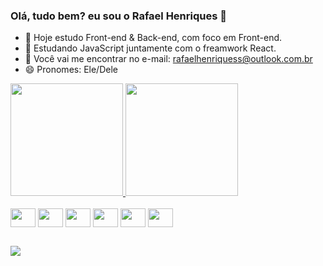 ### Olá, tudo bem? eu sou o Rafael Henriques 👋

- 🔭 Hoje estudo Front-end & Back-end, com foco em Front-end.
- 🌱 Estudando JavaScript juntamente com o freamwork React.
- 💬 Você vai me encontrar no e-mail: rafaelhenriquess@outlook.com.br
- 😄 Pronomes: Ele/Dele

<div>
  <a href=https://github.com/rafaelhenriquess>
  <img height ="180cm" src="https://github-readme-stats.vercel.app/api?username=rafaelhenriquess&show_icons=true&theme=dracula&include_all_commits=true&count_private=true"/>
  <img height ="180cm" src="https://github-readme-stats.vercel.app/api/top-langs/?username=rafaelhenriquess&layout=compact&langs_count=16&theme=dracula"/>
<div style="display: inline-block"><br>
  <img align="center" alt"Rafa-JS" height="30" width="40" src="https://cdn.jsdelivr.net/gh/devicons/devicon/icons/html5/html5-original.svg" /> 
  <img align="center" alt"Rafa-JS" height="30" width="40" src="https://cdn.jsdelivr.net/gh/devicons/devicon/icons/css3/css3-original.svg" />
  <img align="center" alt"Rafa-JS" height="30" width="40" src="https://cdn.jsdelivr.net/gh/devicons/devicon/icons/javascript/javascript-original.svg" />
  <img align="center" alt"Rafa-JS" height="30" width="40" src="https://cdn.jsdelivr.net/gh/devicons/devicon/icons/jquery/jquery-original.svg" />        
  <img align="center" alt"Rafa-JS" height="30" width="40" src="https://cdn.jsdelivr.net/gh/devicons/devicon/icons/react/react-original.svg" />
  <img align="center" alt"Rafa-JS" height="30" width="40" src="https://cdn.jsdelivr.net/gh/devicons/devicon/icons/mysql/mysql-original.svg" />      
</div>

##

<div>
  <a href="https://www.linkedin.com/in/rafael-henriques-2a1a4a216/" target="_blank"><img src="https://img.shields.io/badge/LinkedIn-0077B5?style=for-the-badge&logo=linkedin&logoColor=white" target="_blank"></a>
</div>

